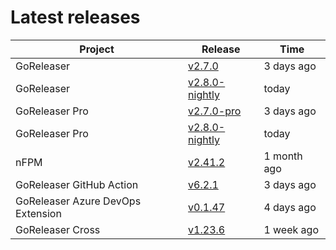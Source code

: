 # Latest releases

| Project                           | Release                                                                                         | Time        |
| --------------------------------- | ----------------------------------------------------------------------------------------------- | ----------- |
| GoReleaser | [v2.7.0](https://github.com/goreleaser/goreleaser/releases/tag/v2.7.0) | 3 days ago |
| GoReleaser | [v2.8.0-nightly](https://github.com/goreleaser/goreleaser/releases/tag/nightly) | today |
| GoReleaser Pro | [v2.7.0-pro](https://github.com/goreleaser/goreleaser-pro/releases/tag/v2.7.0-pro) | 3 days ago |
| GoReleaser Pro | [v2.8.0-nightly](https://github.com/goreleaser/goreleaser-pro/releases/tag/nightly) | today |
| nFPM | [v2.41.2](https://github.com/goreleaser/nfpm/releases/tag/v2.41.2) | 1 month ago |
| GoReleaser GitHub Action | [v6.2.1](https://github.com/goreleaser/goreleaser-action/releases/tag/v6.2.1) | 3 days ago |
| GoReleaser Azure DevOps Extension | [v0.1.47](https://github.com/goreleaser/goreleaser-azure-devops-extension/releases/tag/v0.1.47) | 4 days ago |
| GoReleaser Cross | [v1.23.6](https://github.com/goreleaser/goreleaser-cross/releases/tag/v1.23.6) | 1 week ago |
